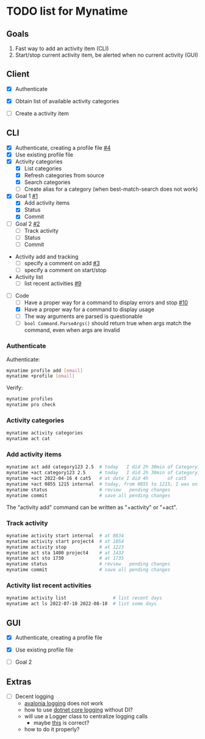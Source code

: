 
TODO list for Mynatime
======================

Goals
------------------

1. Fast way to add an activity item (CLI)
2. Start/stop current activity item, be alerted when no current activity (GUI)


Client
------------------

- [x] Authenticate
- [x] Obtain list of available activity categories
- [ ] Create a activity item


CLI
------------------

- [x] Authenticate, creating a profile file [#4](https://github.com/sandrock/mynatime/issues/4)
- [x] Use existing profile file
- [x] Activity categories
  - [x] List categories
  - [x] Refresh categories from source
  - [x] Search categories
  - [ ] Create alias for a category (when best-match-search does not work)
- [x] Goal 1 [#1](https://github.com/sandrock/mynatime/issues/1)
  - [x] Add activity items
  - [x] Status
  - [x] Commit
- [ ] Goal 2 [#2](https://github.com/sandrock/mynatime/issues/2)
  - [ ] Track activity
  - [ ] Status
  - [ ] Commit
- Activity add and tracking
  - [ ] specify a comment on add [#3](https://github.com/sandrock/mynatime/issues/3)
  - [ ] specify a comment on start/stop
- Activity list
  - [ ] list recent activities [#9](https://github.com/sandrock/mynatime/issues/9)
- [ ] Code
  - [ ] Have a proper way for a command to display errors and stop [#10](https://github.com/sandrock/mynatime/issues/10)
  - [x] Have a proper way for a command to display usage
  - [ ] The way arguments are parsed is questionable 
  - [ ] `bool Command.ParseArgs()` should return true when args match the command, even when args are invalid

### Authenticate

Authenticate:

```bash
mynatime profile add [email]
mynatime +profile [email]
```

Verify:

```bash
mynatime profiles
mynatime pro check
```


### Activity categories

```bash
mynatime activity categories
mynatime act cat
```


### Add activity items

```bash
mynatime act add category123 2.5  # today   I did 2h 30min of Category123
mynatime +act category123 2.5     # today   I did 2h 30min of Category123
mynatime +act 2022-04-16 4 cat5   # at date I did 4h       of cat5
mynatime +act 0855 1215 internal  # today, from 0855 to 1215, I was on internal
mynatime status                   # review   pending changes
mynatime commit                   # save all pending changes
```

The "activity add" command can be written as "+activity" or "+act".


### Track activity

```bash
mynatime activity start internal  # at 0834
mynatime activity start project4  # at 1054
mynatime activity stop            # at 1223
mynatime act sta 1400 project4    # at 1432
mynatime act sto 1730             # at 1735
mynatime status                   # review   pending changes
mynatime commit                   # save all pending changes
```

### Activity list recent activities

```bash
mynatime activity list                 # list recent days
mynatime act ls 2022-07-10 2022-08-10  # list some days
```


GUI
------------------

- [x] Authenticate, creating a profile file
- [x] Use existing profile file
- [ ] Goal 2


Extras
------------------

- [ ] Decent logging
  - [avalonia logging](https://docs.avaloniaui.net/docs/getting-started/logging-errors-and-warnings) does not work
  - how to use [dotnet core logging](https://docs.microsoft.com/en-us/dotnet/core/extensions/logging?tabs=command-line) without DI?
  - will use a Logger class to centralize logging calls
    - maybe [this](https://github.com/zkSNACKs/WalletWasabi/blob/3b56845466b6d228585d879c18ca3dc79e2e80dd/WalletWasabi/Logging/Logger.cs) is correct?
  - how to do it properly?

